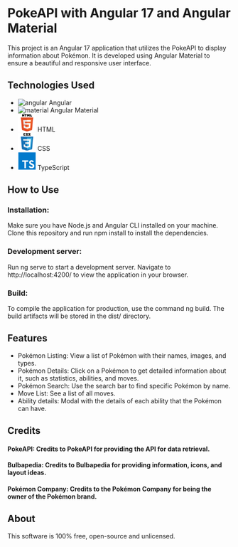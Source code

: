 # PokeAPI with Angular 17 and Angular Material
This project is an Angular 17 application that utilizes the PokeAPI to display information about Pokémon. It is developed using Angular Material to ensure a beautiful and responsive user interface.

## Technologies Used
- <img src="https://angular.io/assets/images/logos/angular/angular.svg" alt="angular" width="40" height="40"/> Angular
- <img src="https://cdn.jsdelivr.net/gh/devicons/devicon/icons/materialui/materialui-plain.svg" alt="material" width="40" height="40"/> Angular Material
- <img src="https://raw.githubusercontent.com/devicons/devicon/master/icons/html5/html5-original-wordmark.svg" alt="html5" width="40" height="40"/> HTML
- <img src="https://raw.githubusercontent.com/devicons/devicon/master/icons/css3/css3-original-wordmark.svg" alt="css3" width="40" height="40"/> CSS 
- <img src="https://raw.githubusercontent.com/devicons/devicon/master/icons/typescript/typescript-original.svg" alt="typescript" width="40" height="40"/> TypeScript

## How to Use
### Installation: 
Make sure you have Node.js and Angular CLI installed on your machine. Clone this repository and run npm install to install the dependencies.

### Development server: 
Run ng serve to start a development server. Navigate to http://localhost:4200/ to view the application in your browser.

### Build: 
To compile the application for production, use the command ng build. The build artifacts will be stored in the dist/ directory.

## Features
- Pokémon Listing: View a list of Pokémon with their names, images, and types.
- Pokémon Details: Click on a Pokémon to get detailed information about it, such as statistics, abilities, and moves.
- Pokémon Search: Use the search bar to find specific Pokémon by name.
- Move List: See a list of all moves.
- Ability details: Modal with the details of each ability that the Pokémon can have.

## Credits
#### PokeAPI: Credits to PokeAPI for providing the API for data retrieval.
#### Bulbapedia: Credits to Bulbapedia for providing information, icons, and layout ideas.
#### Pokémon Company: Credits to the Pokémon Company for being the owner of the Pokémon brand.

## About
This software is 100% free, open-source and unlicensed.
